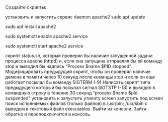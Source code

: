 Создайте скрипты: 

установить и запустить сервис  daemon apache2 
sudo apt update  

sudo apt install apache2

sudo systemctl enable apache2.service

sudo systemctl start apache2.service

скрипт status.sh, который проверял бы наличие запущенной задачи процесса apache (httpd) и, если она запущена отправлял бы ей команду stop и выводил бы надпись “Process $name $PID stopped”.
Модифицировать предыдущий скрипт, чтобы он проверял наличие демона в памяти через 10 секунд после команды stop и если он еще работает посылал бы команду SIGTERM (-9)
Написать скрипт типа предыдущего который бы посылал сигнал SIGTSTP (-18) и выводил в командную строку в течение  30 секунд “process $name $pid suspended”
установить и запустить утилиту screen
запустить  под screen поиск исполняемых файлов (только файлов) в /usr/bin; /usr/sbin с выводом в текстовый файл executables. Выйти из консоли. Зайти обратно и переподключится в консоль.
